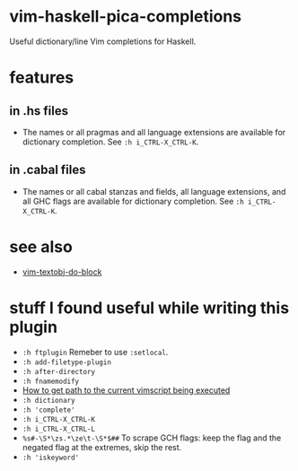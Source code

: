 # vim-haskell-pica-completions

Useful dictionary/line Vim completions for Haskell.

# features

## in .hs files

- The names or all pragmas and all language extensions are available for
  dictionary completion. See `:h i_CTRL-X_CTRL-K`.

## in .cabal files

- The names or all cabal stanzas and fields, all language extensions, and all
  GHC flags are available for dictionary completion. See `:h i_CTRL-X_CTRL-K`.

# see also

- [vim-textobj-do-block](https://github.com/danidiaz/vim-textobj-do-block) 

# stuff I found useful while writing this plugin

- `:h ftplugin` Remeber to use `:setlocal`.
- `:h add-filetype-plugin`
- `:h after-directory`
- `:h fnamemodify`
- [How to get path to the current vimscript being executed](https://stackoverflow.com/questions/4976776/how-to-get-path-to-the-current-vimscript-being-executed/18734557)
- `:h dictionary`
- `:h 'complete'`
- `:h i_CTRL-X_CTRL-K`
- `:h i_CTRL-X_CTRL-L`
- `%s#-\S*\zs.*\ze\t-\S*$##` To scrape GCH flags: keep the flag and the negated flag at the extremes, skip the rest.
- `:h 'iskeyword'`
